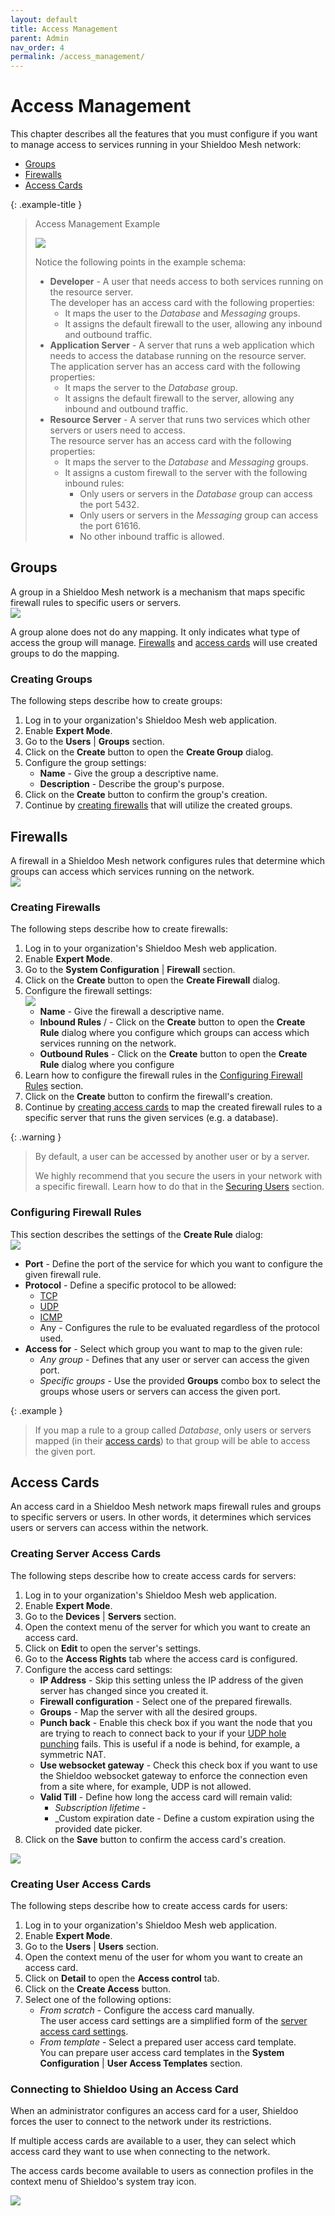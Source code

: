 ```yaml
---
layout: default
title: Access Management
parent: Admin
nav_order: 4
permalink: /access_management/
---
```


# Access Management
This chapter describes all the features that you must configure if you want to manage access to services running in your Shieldoo Mesh network:
- [Groups](/access_management/#groups)
- [Firewalls](/access_management/#firewalls)
- [Access Cards](/access_management/#access-cards)

{: .example-title }
> Access Management Example
>
> ![](../../images/AccessManagement01.svg)
> 
> Notice the following points in the example schema:
> - __Developer__ - A user that needs access to both services running on the resource server.  
The developer has an access card with the following properties:
>   - It maps the user to the _Database_ and _Messaging_ groups.
>   - It assigns the default firewall to the user, allowing any inbound and outbound traffic.
> - __Application Server__ - A server that runs a web application which needs to access the database running on the resource server.  
The application server has an access card with the following properties:
>   - It maps the server to the _Database_ group.
>   - It assigns the default firewall to the server, allowing any inbound and outbound traffic.
> - __Resource Server__ - A server that runs two services which other servers or users need to access.  
The resource server has an access card with the following properties:
>   - It maps the server to the _Database_ and _Messaging_ groups.
>   - It assigns a custom firewall to the server with the following inbound rules:
>       - Only users or servers in the _Database_ group can access the port 5432.
>       - Only users or servers in the _Messaging_ group can access the port 61616.
>       - No other inbound traffic is allowed.


## Groups
A group in a Shieldoo Mesh network is a mechanism that maps specific firewall rules to specific users or servers.  
![](../../images/AccessManagement02.png)

A group alone does not do any mapping. It only indicates what type of access the group will manage. [Firewalls](/access_management/#firewalls) and [access cards](/access_management/#access-cards) will use created groups to do the mapping.

### Creating Groups
The following steps describe how to create groups:
1. Log in to your organization's Shieldoo Mesh web application.
2. Enable __Expert Mode__.
3. Go to the __Users__ \| __Groups__ section.
4. Click on the __Create__ button to open the __Create Group__ dialog.
5. Configure the group settings:
    - __Name__ - Give the group a descriptive name.
    - __Description__ - Describe the group's purpose.
6. Click on the __Create__ button to confirm the group's creation.
7. Continue by [creating firewalls](/access_management/#firewalls) that will utilize the created groups.

## Firewalls
A firewall in a Shieldoo Mesh network configures rules that determine which groups can access which services running on the network.  
![](../../images/AccessManagement03.png)

### Creating Firewalls
The following steps describe how to create firewalls:
1. Log in to your organization's Shieldoo Mesh web application.
2. Enable __Expert Mode__.
3. Go to the __System Configuration__ \| __Firewall__ section.
4. Click on the __Create__ button to open the __Create Firewall__ dialog.
5. Configure the firewall settings:  
![](../../images/AccessManagement04.png)
    - __Name__ - Give the firewall a descriptive name.
    - __Inbound Rules__ / - Click on the __Create__ button to open the __Create Rule__ dialog where you configure which groups can access which services running on the network.  
    - __Outbound Rules__ - Click on the __Create__ button to open the __Create Rule__ dialog where you configure <!---TODO-->
6. Learn how to configure the firewall rules in the [Configuring Firewall Rules](/access_management/#configuring-firewall-rules) section.
7. Click on the __Create__ button to confirm the firewall's creation.
8. Continue by [creating access cards](/access_management/#access-cards) to map the created firewall rules to a specific server that runs the given services (e.g. a database).

{: .warning }
> By default, a user can be accessed by another user or by a server.
> 
> We highly recommend that you secure the users in your network with a specific firewall. Learn how to do that in the [Securing Users](/users/#securing-users) section.

### Configuring Firewall Rules
This section describes the settings of the __Create Rule__ dialog:  
![](../../images/AccessManagement05.png)
- __Port__ - Define the port of the service for which you want to configure the given firewall rule.
- __Protocol__ - Define a specific protocol to be allowed:
  - [TCP](https://en.wikipedia.org/wiki/Transmission_Control_Protocol)
  - [UDP](https://en.wikipedia.org/wiki/User_Datagram_Protocol)
  - [ICMP](https://en.wikipedia.org/wiki/Internet_Control_Message_Protocol)
  - Any - Configures the rule to be evaluated regardless of the protocol used.
- __Access for__ - Select which group you want to map to the given rule:
  - _Any group_ - Defines that any user or server can access the given port.
  - _Specific groups_ - Use the provided __Groups__ combo box to select the groups whose users or servers can access the given port.

{: .example }
> If you map a rule to a group called _Database_, only users or servers mapped (in their [access cards](/access_management/#access-cards)) to that group will be able to access the given port.

## Access Cards
An access card in a Shieldoo Mesh network maps firewall rules and groups to specific servers or users. In other words, it determines which services users or servers can access within the network.

### Creating Server Access Cards
The following steps describe how to create access cards for servers:
1. Log in to your organization's Shieldoo Mesh web application.
2. Enable __Expert Mode__.
3. Go to the __Devices__ \| __Servers__ section.
4. Open the context menu of the server for which you want to create an access card.
5. Click on __Edit__ to open the server's settings.
6. Go to the __Access Rights__ tab where the access card is configured.
7. Configure the access card settings:  
   - __IP Address__ - Skip this setting unless the IP address of the given server has changed since you created it.
   - __Firewall configuration__ - Select one of the prepared firewalls.
   - __Groups__ - Map the server with all the desired groups.
   - __Punch back__ - Enable this check box if you want the node that you are trying to reach to connect back to your if your [UDP hole punching](https://en.wikipedia.org/wiki/UDP_hole_punching) fails. This is useful if a node is behind, for example, a symmetric NAT.
   - __Use websocket gateway__ - Check this check box if you want to use the Shieldoo websocket gateway to enforce the connection even from a site where, for example, UDP is not allowed.
   - __Valid Till__ - Define how long the access card will remain valid:
     - _Subscription lifetime_ - <!---TODO-->
     - _Custom expiration date - Define a custom expiration using the provided date picker.
8. Click on the __Save__ button to confirm the access card's creation.

![](../../images/AccessManagement06.png)

### Creating User Access Cards
The following steps describe how to create access cards for users:
1. Log in to your organization's Shieldoo Mesh web application.
2. Enable __Expert Mode__.
3. Go to the __Users__ \| __Users__ section.
4. Open the context menu of the user for whom you want to create an access card.
5. Click on __Detail__ to open the __Access control__ tab.
6. Click on the __Create Access__ button.
7. Select one of the following options:  
    - _From scratch_ - Configure the access card manually.  
    The user access card settings are a simplified form of the [server access card settings](/access_management/#creating-server-access-cards).
    - _From template_ - Select a prepared user access card template.  
    You can prepare user access card templates in the __System Configuration__ \| __User Access Templates__ section.

### Connecting to Shieldoo Using an Access Card
When an administrator configures an access card for a user, Shieldoo forces the user to connect to the network under its restrictions.

If multiple access cards are available to a user, they can select which access card they want to use when connecting to the network.

The access cards become available to users as connection profiles in the context menu of Shieldoo's system tray icon.

![](../../images/AccessManagement07.png)